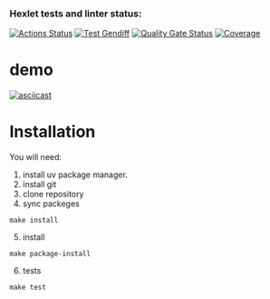 ### Hexlet tests and linter status:
[![Actions Status](https://github.com/volkbav/python-project-50/actions/workflows/hexlet-check.yml/badge.svg)](https://github.com/volkbav/python-project-50/actions) [![Test Gendiff](https://github.com/volkbav/python-project-50/actions/workflows/test_gendiff.yml/badge.svg)](https://github.com/volkbav/python-project-50/actions/workflows/test_gendiff.yml) [![Quality Gate Status](https://sonarcloud.io/api/project_badges/measure?project=volkbav_python-project-50&metric=alert_status)](https://sonarcloud.io/summary/new_code?id=volkbav_python-project-50) [![Coverage](https://sonarcloud.io/api/project_badges/measure?project=volkbav_python-project-50&metric=coverage)](https://sonarcloud.io/summary/new_code?id=volkbav_python-project-50)

# demo
[![asciicast](https://asciinema.org/a/EMojoDu2gVXMtpPXREJhaS9ml.svg)](https://asciinema.org/a/EMojoDu2gVXMtpPXREJhaS9ml)

# Installation
You will need:
1. install uv package manager.
2. install git 
3. clone repository
4. sync packeges
```
make install
```
5. install
```
make package-install
```
6. tests
```
make test
```